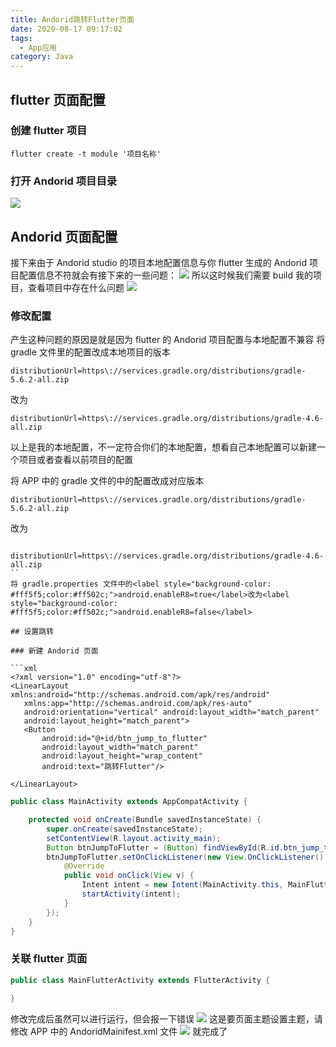 ```yaml
---
title: Andorid跳转Flutter页面
date: 2020-08-17 09:17:02
tags:
  - App应用
category: Java
---
```


## flutter 页面配置

### 创建 flutter 项目

```
flutter create -t module '项目名称'
```

### 打开 Andorid 项目目录

![](/images/andoridtoFlutter/operate1.png)

## Andorid 页面配置

接下来由于 Andorid studio 的项目本地配置信息与你 flutter 生成的 Andorid 项目配置信息不符就会有接下来的一些问题：
![](/images/andoridtoFlutter/operate2.png)
所以这时候我们需要 build 我的项目，查看项目中存在什么问题
![](/images/andoridtoFlutter/operate3.png)

### 修改配置

产生这种问题的原因是就是因为 flutter 的 Andorid 项目配置与本地配置不兼容
将 gradle 文件里的配置改成本地项目的版本

```
distributionUrl=https\://services.gradle.org/distributions/gradle-5.6.2-all.zip
```

改为

```
distributionUrl=https\://services.gradle.org/distributions/gradle-4.6-all.zip
```

以上是我的本地配置，不一定符合你们的本地配置，想看自己本地配置可以新建一个项目或者查看以前项目的配置

将 APP 中的 gradle 文件的中的配置改成对应版本

```
distributionUrl=https\://services.gradle.org/distributions/gradle-5.6.2-all.zip
```

改为

````

distributionUrl=https\://services.gradle.org/distributions/gradle-4.6-all.zip
``
将 gradle.properties 文件中的<label style="background-color: #fff5f5;color:#ff502c;">android.enableR8=true</label>改为<label style="background-color: #fff5f5;color:#ff502c;">android.enableR8=false</label>

## 设置跳转

### 新建 Andorid 页面

```xml
<?xml version="1.0" encoding="utf-8"?>
<LinearLayout xmlns:android="http://schemas.android.com/apk/res/android"
   xmlns:app="http://schemas.android.com/apk/res-auto"
   android:orientation="vertical" android:layout_width="match_parent"
   android:layout_height="match_parent">
   <Button
       android:id="@+id/btn_jump_to_flutter"
       android:layout_width="match_parent"
       android:layout_height="wrap_content"
       android:text="跳转Flutter"/>

</LinearLayout>
````

```java
public class MainActivity extends AppCompatActivity {

    protected void onCreate(Bundle savedInstanceState) {
        super.onCreate(savedInstanceState);
        setContentView(R.layout.activity_main);
        Button btnJumpToFlutter = (Button) findViewById(R.id.btn_jump_to_flutter);
        btnJumpToFlutter.setOnClickListener(new View.OnClickListener() {
            @Override
            public void onClick(View v) {
                Intent intent = new Intent(MainActivity.this, MainFlutterActivity.class);
                startActivity(intent);
            }
        });
    }
}
```

### 关联 flutter 页面

```java
public class MainFlutterActivity extends FlutterActivity {

}
```

修改完成后虽然可以进行运行，但会报一下错误
![](/images/andoridtoFlutter/operate4.png)
这是要页面主题设置主题，请修改 APP 中的 AndoridMainifest.xml 文件
![](/images/andoridtoFlutter/operate5.png)
就完成了

